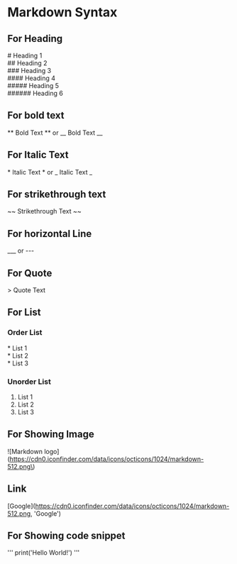 # Markdown Syntax

## For Heading 

\# Heading 1 <br />
\## Heading 2 <br />
\### Heading 3 <br />
\#### Heading 4 <br />
\##### Heading 5 <br />
\###### Heading 6 <br />

## For bold text
\** Bold Text \** or \__ Bold Text \__
## For Italic Text
\* Italic Text \* or \_ Italic Text \_
## For strikethrough text 
\~~ Strikethrough Text \~~

## For horizontal Line
\___  or  \---

## For Quote
\> Quote Text

## For List
### Order List
\* List 1 <br />
\* List 2<br />
\* List 3 <br />
### Unorder List
1. List 1 <br />
2. List 2 <br />
3. List 3 <br />

## For Showing Image
\!\[Markdown logo\]\(https://cdn0.iconfinder.com/data/icons/octicons/1024/markdown-512.png\)

## Link
\[Google\]\(https://cdn0.iconfinder.com/data/icons/octicons/1024/markdown-512.png, 'Google'\)

## For Showing code snippet
\''' print('Hello World!') \'''
